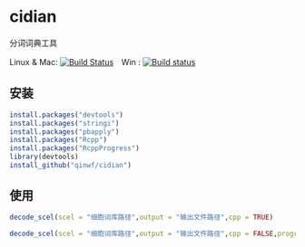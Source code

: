 # cidian

分词词典工具

Linux & Mac: [![Build Status](https://travis-ci.org/qinwf/cidian.svg?branch=master)](https://travis-ci.org/qinwf/cidian)　Win : [![Build status](https://ci.appveyor.com/api/projects/status/d1omhpb0tc165bu0/branch/master?svg=true)](https://ci.appveyor.com/project/qinwf/cidian/branch/master)



## 安装

```r
install.packages("devtools")
install.packages("stringi")
install.packages("pbapply")
install.packages("Rcpp")
install.packages("RcppProgress")
library(devtools)
install_github("qinwf/cidian")
```

## 使用

```r
decode_scel(scel = "细胞词库路径",output = "输出文件路径",cpp = TRUE)

decode_scel(scel = "细胞词库路径",output = "输出文件路径",cpp = FALSE,progress =TRUE)
```

## 

```r

```
